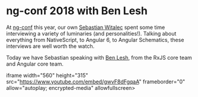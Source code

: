 # ng-conf 2018 with Ben Lesh

At [ng-conf](https://www.ng-conf.org/) this year, our own [Sebastian Witalec](https://twitter.com/sebawita) spent some time interviewing a variety of luminaries (and personalities!). Talking about everything from NativeScript, to Angular 6, to Angular Schematics, these interviews are well worth the watch.

Today we have Sebastian speaking with [Ben Lesh](https://twitter.com/BenLesh), from the RxJS core team and Angular core team.

iframe width="560" height="315" src="https://www.youtube.com/embed/gwvF8dFgqaA" frameborder="0" allow="autoplay; encrypted-media" allowfullscreen></iframe>


